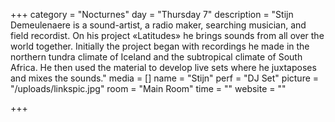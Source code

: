 +++
category = "Nocturnes"
day = "Thursday 7"
description = "Stijn Demeulenaere is a sound-artist, a radio maker, searching musician, and field recordist. On his project «Latitudes» he brings sounds from all over the world together. Initially the project began with recordings he made in the northern tundra climate of Iceland and the subtropical climate of South Africa. He then used the material to develop live sets where he juxtaposes and mixes the sounds."
media = []
name = "Stijn"
perf = "DJ Set"
picture = "/uploads/linkspic.jpg"
room = "Main Room"
time = ""
website = ""

+++
